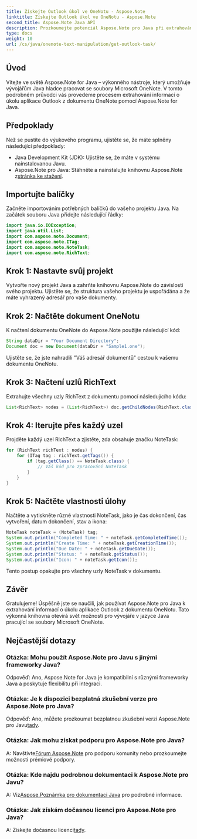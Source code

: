 ```yaml
---
title: Získejte Outlook úkol ve OneNotu - Aspose.Note
linktitle: Získejte Outlook úkol ve OneNotu - Aspose.Note
second_title: Aspose.Note Java API
description: Prozkoumejte potenciál Aspose.Note pro Java při extrahování podrobností úloh aplikace Outlook z dokumentů OneNotu bez námahy. Zvyšte svůj vývoj v Javě pomocí této robustní knihovny.
type: docs
weight: 10
url: /cs/java/onenote-text-manipulation/get-outlook-task/
---
```

## Úvod
Vítejte ve světě Aspose.Note for Java – výkonného nástroje, který umožňuje vývojářům Java hladce pracovat se soubory Microsoft OneNote. V tomto podrobném průvodci vás provedeme procesem extrahování informací o úkolu aplikace Outlook z dokumentu OneNote pomocí Aspose.Note for Java.
## Předpoklady
Než se pustíte do výukového programu, ujistěte se, že máte splněny následující předpoklady:
- Java Development Kit (JDK): Ujistěte se, že máte v systému nainstalovanou Javu.
-  Aspose.Note pro Java: Stáhněte a nainstalujte knihovnu Aspose.Note z[stránka ke stažení](https://releases.aspose.com/note/java/).
## Importujte balíčky
Začněte importováním potřebných balíčků do vašeho projektu Java. Na začátek souboru Java přidejte následující řádky:
```java
import java.io.IOException;
import java.util.List;
import com.aspose.note.Document;
import com.aspose.note.ITag;
import com.aspose.note.NoteTask;
import com.aspose.note.RichText;
```
## Krok 1: Nastavte svůj projekt
Vytvořte nový projekt Java a zahrňte knihovnu Aspose.Note do závislostí svého projektu. Ujistěte se, že struktura vašeho projektu je uspořádána a že máte vyhrazený adresář pro vaše dokumenty.
## Krok 2: Načtěte dokument OneNotu
K načtení dokumentu OneNote do Aspose.Note použijte následující kód:
```java
String dataDir = "Your Document Directory";
Document doc = new Document(dataDir + "Sample1.one");
```
Ujistěte se, že jste nahradili "Váš adresář dokumentů" cestou k vašemu dokumentu OneNotu.
## Krok 3: Načtení uzlů RichText
Extrahujte všechny uzly RichText z dokumentu pomocí následujícího kódu:
```java
List<RichText> nodes = (List<RichText>) doc.getChildNodes(RichText.class);
```
## Krok 4: Iterujte přes každý uzel
Projděte každý uzel RichText a zjistěte, zda obsahuje značku NoteTask:
```java
for (RichText richText : nodes) {
    for (ITag tag : richText.getTags()) {
        if (tag.getClass() == NoteTask.class) {
            // Váš kód pro zpracování NoteTask
        }
    }
}
```
## Krok 5: Načtěte vlastnosti úlohy
Načtěte a vytiskněte různé vlastnosti NoteTask, jako je čas dokončení, čas vytvoření, datum dokončení, stav a ikona:
```java
NoteTask noteTask = (NoteTask) tag;
System.out.println("Completed Time: " + noteTask.getCompletedTime());
System.out.println("Create Time: " + noteTask.getCreationTime());
System.out.println("Due Date: " + noteTask.getDueDate());
System.out.println("Status: " + noteTask.getStatus());
System.out.println("Icon: " + noteTask.getIcon());
```
Tento postup opakujte pro všechny uzly NoteTask v dokumentu.
## Závěr
Gratulujeme! Úspěšně jste se naučili, jak používat Aspose.Note pro Java k extrahování informací o úkolu aplikace Outlook z dokumentu OneNotu. Tato výkonná knihovna otevírá svět možností pro vývojáře v jazyce Java pracující se soubory Microsoft OneNote.
## Nejčastější dotazy
### Otázka: Mohu použít Aspose.Note pro Javu s jinými frameworky Java?
Odpověď: Ano, Aspose.Note for Java je kompatibilní s různými frameworky Java a poskytuje flexibilitu při integraci.
### Otázka: Je k dispozici bezplatná zkušební verze pro Aspose.Note pro Java?
 Odpověď: Ano, můžete prozkoumat bezplatnou zkušební verzi Aspose.Note pro Javu[tady](https://releases.aspose.com/).
### Otázka: Jak mohu získat podporu pro Aspose.Note pro Java?
 A: Navštivte[Fórum Aspose.Note](https://forum.aspose.com/c/note/28) pro podporu komunity nebo prozkoumejte možnosti prémiové podpory.
### Otázka: Kde najdu podrobnou dokumentaci k Aspose.Note pro Javu?
 A: Viz[Aspose.Poznámka pro dokumentaci Java](https://reference.aspose.com/note/java/) pro podrobné informace.
### Otázka: Jak získám dočasnou licenci pro Aspose.Note pro Java?
 A: Získejte dočasnou licenci[tady](https://purchase.aspose.com/temporary-license/).